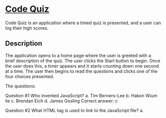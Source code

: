 # [Code Quiz](https://katgrace0808.github.io/Code-Quiz/)

Code Quiz is an application where a timed quiz is presented, and a user can log their high scores.

## Description

The application opens to a home page where the user is greeted with a brief description of the quiz.  The user clicks the Start button to begin.  Once the user does this, a timer appears and it starts counting down one second at a time.  The user then begins to read the questions and clicks one of the four choices presented.

The questions:

Question #1
Who invented JavaScript?
a. Tim Berners-Lee
b. Hakon Wium lie
c. Brendan Eich
d. James Gosling
Correct answer: c

Question #2
What HTML tag is used to link to the JavaScript file?
a. <script>
b. <link>
c. <function>
d. <a src=./script.js>
Correct answer: a

Question #3
Which of the following is true about JavaScript variable names?
a. Are not case sensitive.
b. Can contain letters, digits, underscores, and dollar signs.
c. Can begin with a number.
d. Can be used for a different variable name in the same file.
Correct answer: b

Question #4
What is the correct syntax for a JavaScript function?
a. name(function) {//code to be executed}
b. function name{//code to be executed}
c. function (//code to be executed)
d. function name() {//code to be executed}
Correct answer: d

When a user selects their choice, the next question and choices are presented.  If the choice is correct, "Correct" presents on the screen, and the timer remains at its current time and continues to count down.  If the choice is incorrect, "Wrong" presents on the screen, and the timer is reduced by 10 seconds, after which is continues to count down.

High scores are kept locally and the user can enter their initials.

## Development of the application

This was a difficult assignment, and the application is not complete.  I am working out issues with the choices presenting twice for questions two through four.  I cannot get the timer to stop once the last question is answered.  I am also still working on saving off the time with the user's initials to the High Scores page.  

